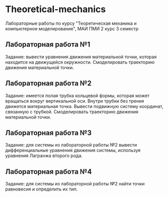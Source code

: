 # Theoretical-mechanics
Лабораторные работы по курсу "Теоретическая механика и компьютерное моделирование", МАИ ПМИ 2 курс 3 семестр

## Лабораторная работа №1
Задание: вывести уравнения движения материальной точки, которая находится на движущейся окружности. Смоделировать траекторию движения материальной точки.

## Лабораторная работа №2
Задание: имеется полая трубка кольцевой формы, которая может вращаться вокруг вертикальной оси. Внутри трубки без трения движется материальная точка. 
Вывести подвижную систему координат, связанную с трубкой. Смоделировать траекторию движения материальной точки.

## Лабораторная работа №3
Задание: для системы из лабораторной работы №2 вывести дифференциальные уравнения движения системы, используя уравнения Лагранжа второго рода.

## Лабораторная работа №4
Задание: для системы из лабораторной работы №2 найти точки равновесия и определить их тип.
